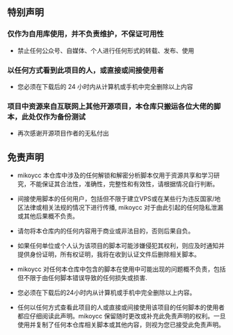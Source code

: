 ## 特别声明

### 仅作为自用库使用，并不负责维护，不保证可用性
- 禁止任何公众号、自媒体、个人进行任何形式的转载、发布、使用
### 以任何方式看到此项目的人，或直接或间接使用者
- 您必须在下载后的 24 小时内从计算机或手机中完全删除以上内容
### 项目中资源来自互联网上其他开源项目，本仓库只搬运各位大佬的脚本，此处仅作为备份测试
- 再次感谢开源项目作者的无私付出


## 免责声明
- mikoycc 本仓库中涉及的任何解锁和解密分析脚本仅用于资源共享和学习研究，不能保证其合法性，准确性，完整性和有效性，请根据情况自行判断。

- 间接使用脚本的任何用户，包括但不限于建立VPS或在某些行为违反国家/地区法律或相关法规的情况下进行传播, mikoycc 对于由此引起的任何隐私泄漏或其他后果概不负责。

- 请勿将本仓库内的任何内容用于商业或非法目的，否则后果自负。

- 如果任何单位或个人认为该项目的脚本可能涉嫌侵犯其权利，则应及时通知并提供身份证明，所有权证明，我将在收到认证文件后删除相关脚本。

- mikoycc 对任何本仓库中包含的脚本在使用中可能出现的问题概不负责，包括但不限于由任何脚本错误导致的任何损失或损害.

- 您必须在下载后的24小时内从计算机或手机中完全删除以上内容。

- 任何以任何方式查看此项目的人或直接或间接使用该项目的任何脚本的使用者都应仔细阅读此声明。mikoycc 保留随时更改或补充此免责声明的权利。一旦使用并复制了任何本仓库相关脚本或其他内容，则视为您已接受此免责声明。

